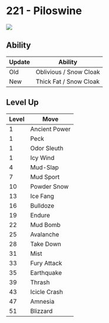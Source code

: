 # 221 - Piloswine
![][221]

## Ability

Update | Ability
---    | ---
Old    | Oblivious / Snow Cloak
New    | Thick Fat / Snow Cloak

## Level Up

Level | Move
---   | ---
  1   | Ancient Power
  1   | Peck
  1   | Odor Sleuth
  1   | Icy Wind
  4   | Mud-Slap
  7   | Mud Sport
 10   | Powder Snow
 13   | Ice Fang
 16   | Bulldoze
 19   | Endure
 22   | Mud Bomb
 25   | Avalanche
 28   | Take Down
 31   | Mist
 33   | Fury Attack
 35   | Earthquake
 39   | Thrash
 43   | Icicle Crash
 47   | Amnesia
 51   | Blizzard

[221]: ../img/pokemon/221.png
